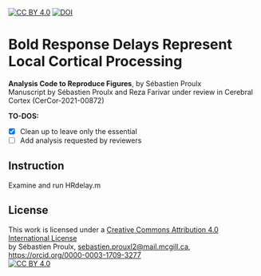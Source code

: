 [![CC BY 4.0][cc-by-shield]][cc-by] 
[![DOI](https://zenodo.org/badge/306986751.svg)](https://zenodo.org/badge/latestdoi/306986751)  
# Bold Response Delays Represent Local Cortical Processing
__Analysis Code to Reproduce Figures__, by Sébastien Proulx  
Manuscript by Sébastien Proulx and Reza Farivar under review in Cerebral Cortex (CerCor-2021-00872)


__TO-DOS:__
- [x] Clean up to leave only the essential
- [ ] Add analysis requested by reviewers

## Instruction
Examine and run HRdelay.m

## License
This work is licensed under a
[Creative Commons Attribution 4.0 International License][cc-by]  
by Sébastien Proulx, sebastien.prouxl2@mail.mcgill.ca, https://orcid.org/0000-0003-1709-3277  
[![CC BY 4.0][cc-by-image]][cc-by]

[cc-by]: http://creativecommons.org/licenses/by/4.0/
[cc-by-image]: https://i.creativecommons.org/l/by/4.0/88x31.png
[cc-by-shield]: https://img.shields.io/badge/License-CC%20BY%204.0-lightgrey.svg
